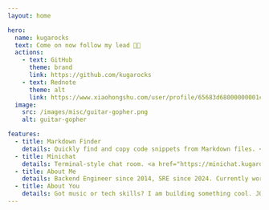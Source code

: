```yaml
---
layout: home

hero:
  name: kugarocks
  text: Come on now follow my lead 🎸🤘
  actions:
    - text: GitHub
      theme: brand
      link: https://github.com/kugarocks
    - text: Rednote
      theme: alt
      link: https://www.xiaohongshu.com/user/profile/65683d68000000001c01b1e5
  image:
    src: /images/misc/guitar-gopher.png
    alt: guitar-gopher

features:
  - title: Markdown Finder
    details: Quickly find and copy code snippets from Markdown files. <a href="https://github.com/kugarocks/markdown-finder" target="_blank">More...</a>
  - title: Minichat
    details: Terminal-style chat room. <a href="https://minichat.kugarocks.com" target="_blank">https://minichat.kugarocks.com</a>
  - title: About Me
    details: Backend Engineer since 2014, SRE since 2024. Currently working at <a href="https://www.oschina.net" target="_blank">OSCHINA</a>.
  - title: About You
    details: Got music or tech skills? I am building something cool. JOIN ME!
---
```

